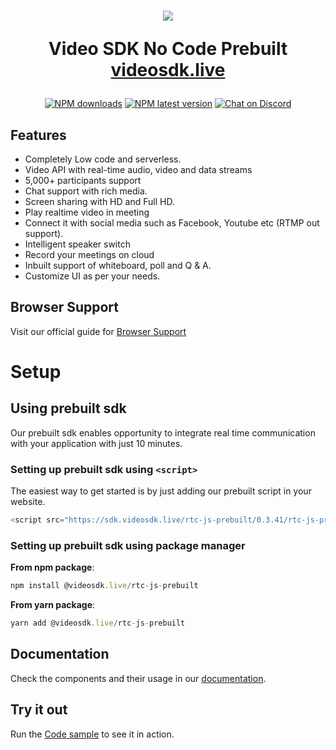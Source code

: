<h1 align="center">
  <img src="https://static.videosdk.live/videosdk_logo_website_black.png"/><br/>
<p align="center">
  Video SDK No Code Prebuilt<br/>
  <a href="https://videosdk.live/">videosdk.live</a>
</p>
</h1>

<p align="center">
  <a href="https://www.npmjs.com/package/@videosdk.live/rtc-js-prebuilt"><img src="https://img.shields.io/npm/dw/@videosdk.live/rtc-js-prebuilt.svg?style=for-the-badge" alt="NPM downloads"></a>
  <a href="https://www.npmjs.com/package/@videosdk.live/rtc-js-prebuilt"><img src="https://img.shields.io/npm/v/@videosdk.live/rtc-js-prebuilt/latest.svg?style=for-the-badge" alt="NPM latest version"></a>
   <a href="https://discord.com/invite/f2WsNDN9S5"><img src="https://img.shields.io/discord/876774498798551130?color=%237289da&label=Chat%20on%20Discrd&style=for-the-badge" alt="Chat on Discord"></a>
</p>

## Features

- Completely Low code and serverless.
- Video API with real-time audio, video and data streams
- 5,000+ participants support
- Chat support with rich media.
- Screen sharing with HD and Full HD.
- Play realtime video in meeting
- Connect it with social media such as Facebook, Youtube etc (RTMP out support).
- Intelligent speaker switch
- Record your meetings on cloud
- Inbuilt support of whiteboard, poll and Q & A.
- Customize UI as per your needs.

## Browser Support

Visit our official guide for [Browser Support](https://docs.videosdk.live/docs/realtime-communication/see-also/device-browser-support)

# Setup

## Using prebuilt sdk

Our prebuilt sdk enables opportunity to integrate real time communication with your application with just 10 minutes.

### Setting up prebuilt sdk using `<script>`

The easiest way to get started is by just adding our prebuilt script in your website.

```js
<script src="https://sdk.videosdk.live/rtc-js-prebuilt/0.3.41/rtc-js-prebuilt.js"></script>
```

### Setting up prebuilt sdk using package manager

**From npm package**:

```js
npm install @videosdk.live/rtc-js-prebuilt
```

**From yarn package**:

```js
yarn add @videosdk.live/rtc-js-prebuilt
```

## Documentation

Check the components and their usage in our [documentation](https://docs.videosdk.live/docs/realtime-communication/sdk-reference/prebuilt-sdk-js/video-sdk-meeting).

## Try it out

Run the [Code sample](https://github.com/videosdk-live/videosdk-rtc-react-prebuilt-example) to see it in action.
